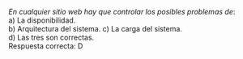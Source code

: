 *En cualquier sitio web hay que controlar los posibles problemas de*:  
a) La disponibilidad.  
b) Arquitectura del sistema. 
c) La carga del sistema.  
d) Las tres son correctas.  
Respuesta correcta: D 
